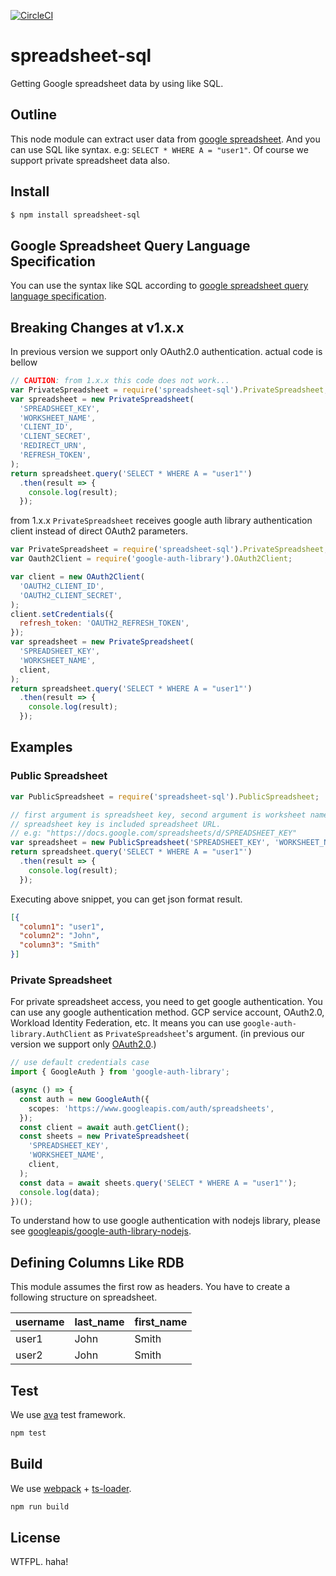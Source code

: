 [![CircleCI](https://circleci.com/gh/jupemara/spreadsheet-sql.svg?style=svg)](https://circleci.com/gh/jupemara/spreadsheet-sql)

spreadsheet-sql
====

Getting Google spreadsheet data by using like SQL.

Outline
----

This node module can extract user data from [google spreadsheet](https://docs.google.com/spreadsheets/u/0/).
And you can use SQL like syntax. e.g: `SELECT * WHERE A = "user1"`.
Of course we support private spreadsheet data also.

Install
----

```bash
$ npm install spreadsheet-sql
```

Google Spreadsheet Query Language Specification
----

You can use the syntax like SQL according to [google spreadsheet query language specification](https://developers.google.com/chart/interactive/docs/querylanguage).

Breaking Changes at v1.x.x
----

In previous version we support only OAuth2.0 authentication. actual code is bellow

```javascript
// CAUTION: from 1.x.x this code does not work...
var PrivateSpreadsheet = require('spreadsheet-sql').PrivateSpreadsheet;
var spreadsheet = new PrivateSpreadsheet(
  'SPREADSHEET_KEY',
  'WORKSHEET_NAME',
  'CLIENT_ID',
  'CLIENT_SECRET',
  'REDIRECT_URN',
  'REFRESH_TOKEN',
);
return spreadsheet.query('SELECT * WHERE A = "user1"')
  .then(result => {
    console.log(result);
  });
```

from 1.x.x `PrivateSpreadsheet` receives google auth library authentication client instead of direct OAuth2 parameters.

```javascript
var PrivateSpreadsheet = require('spreadsheet-sql').PrivateSpreadsheet;
var Oauth2Client = require('google-auth-library').OAuth2Client;

var client = new OAuth2Client(
  'OAUTH2_CLIENT_ID',
  'OAUTH2_CLIENT_SECRET',
);
client.setCredentials({
  refresh_token: 'OAUTH2_REFRESH_TOKEN',
});
var spreadsheet = new PrivateSpreadsheet(
  'SPREADSHEET_KEY',
  'WORKSHEET_NAME',
  client,
);
return spreadsheet.query('SELECT * WHERE A = "user1"')
  .then(result => {
    console.log(result);
  });
```

Examples
----

### Public Spreadsheet

```javascript
var PublicSpreadsheet = require('spreadsheet-sql').PublicSpreadsheet;

// first argument is spreadsheet key, second argument is worksheet name.
// spreadsheet key is included spreadsheet URL.
// e.g: "https://docs.google.com/spreadsheets/d/SPREADSHEET_KEY"
var spreadsheet = new PublicSpreadsheet('SPREADSHEET_KEY', 'WORKSHEET_NAME');
return spreadsheet.query('SELECT * WHERE A = "user1"')
  .then(result => {
    console.log(result);
  });
```

Executing above snippet, you can get json format result.

```json
[{
  "column1": "user1",
  "column2": "John",
  "column3": "Smith"
}]
```

### Private Spreadsheet

For private spreadsheet access, you need to get google authentication.
You can use any google authentication method. GCP service account, OAuth2.0, Workload Identity Federation, etc. 
It means you can use `google-auth-library.AuthClient` as `PrivateSpreadsheet`'s argument.
(in previous our version we support only [OAuth2.0](https://developers.google.com/identity/protocols/OAuth2).)

```TypeScript
// use default credentials case
import { GoogleAuth } from 'google-auth-library';

(async () => {
  const auth = new GoogleAuth({
    scopes: 'https://www.googleapis.com/auth/spreadsheets',
  });
  const client = await auth.getClient();
  const sheets = new PrivateSpreadsheet(
    'SPREADSHEET_KEY',
    'WORKSHEET_NAME',
    client,
  );
  const data = await sheets.query('SELECT * WHERE A = "user1"');
  console.log(data);
})();
```

To understand how to use google authentication with nodejs library, please see [googleapis/google-auth-library-nodejs](https://github.com/googleapis/google-auth-library-nodejs#impersonated-credentials-client).

Defining Columns Like RDB
----

This module assumes the first row as headers.
You have to create a following structure on spreadsheet.

| username | last_name | first_name |
| ---- | ---- | ---- |
| user1 | John | Smith |
| user2 | John | Smith |

Test
----

We use [ava](https://github.com/sindresorhus/ava) test framework.

```bash
npm test
```

Build
----

We use [webpack](https://webpack.github.io) + [ts-loader](https://github.com/TypeStrong/ts-loader).

```bash
npm run build
```

License
----

WTFPL. haha!
